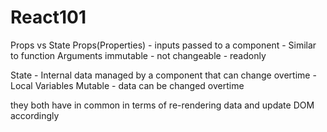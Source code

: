 
# React101

Props vs State 
Props(Properties) - inputs passed to a component  - Similar to function Arguments
immutable - not changeable - readonly


State - Internal data managed by a component that can change overtime  - Local Variables 
Mutable - data can be changed overtime 


they both have in common in terms of re-rendering data and update DOM accordingly 
